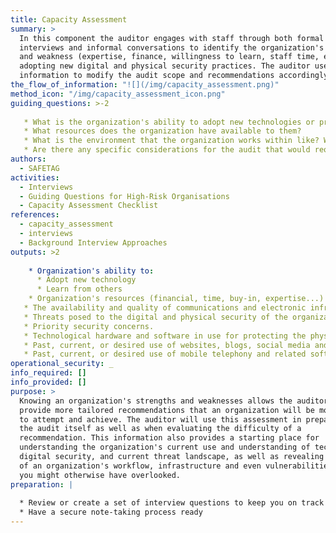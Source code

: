 ```yaml
---
title: Capacity Assessment
summary: >
  In this component the auditor engages with staff through both formal
  interviews and informal conversations to identify the organization's strengths
  and weakness (expertise, finance, willingness to learn, staff time, etc.) to
  adopting new digital and physical security practices. The auditor uses this
  information to modify the audit scope and recommendations accordingly.
the_flow_of_information: "![](/img/capacity_assessment.png)"
method_icon: "/img/capacity_assessment_icon.png"
guiding_questions: >-2
  
   * What is the organization's ability to adopt new technologies or practices?
   * What resources does the organization have available to them?
   * What is the environment that the organization works within like? What barriers, threat actors, and other aspects influence their work?
   * Are there any specific considerations for the audit that would require modifying the overall approach, tools, preparation steps, or timeline?
authors:
  - SAFETAG
activities:
  - Interviews
  - Guiding Questions for High-Risk Organisations
  - Capacity Assessment Checklist
references:
  - capacity_assessment
  - interviews
  - Background Interview Approaches
outputs: >2
   
    * Organization's ability to:
      * Adopt new technology
      * Learn from others
    * Organization's resources (financial, time, buy-in, expertise...) available for technological adoption
   * The availability and quality of communications and electronic infrastructure.
   * Threats posed to the digital and physical security of the organization and its staff, and past security issues encountered by the organization and its partners.
   * Priority security concerns.
   * Technological hardware and software in use for protecting the physical and digital security of organizations and their staff.
   * Past, current, or desired use of websites, blogs, social media and other web-based tools and platforms to conduct outreach, manage information, advocate or engage with specific groups.
   * Past, current, or desired use of mobile telephony and related software and hardware for activities such as sms management and data collection.
operational_security: _
info_required: []
info_provided: []
purpose: >
  Knowing an organization's strengths and weaknesses allows the auditor to
  provide more tailored recommendations that an organization will be more likely
  to attempt and achieve. The auditor will use this assessment in preparing for
  the audit itself as well as when evaluating the difficulty of a
  recommendation. This information also provides a starting place for
  understanding the organization's current use and understanding of technology,
  digital security, and current threat landscape, as well as revealing elements
  of an organization's workflow, infrastructure and even vulnerabilities that
  you might otherwise have overlooked.
preparation: |
  
  * Review or create a set of interview questions to keep you on track
  * Have a secure note-taking process ready
---
```

